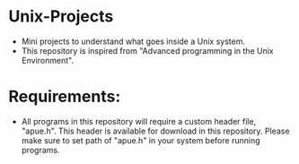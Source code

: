 # Unix-Projects
+ Mini projects to understand what goes inside a Unix system.
+ This repository is inspired from "Advanced programming in the Unix Environment". 

# Requirements:
+ All programs in this repository will require a custom header file, "apue.h". This header is available for download in this repository. Please make sure to set path of "apue.h" in your system before running programs.
